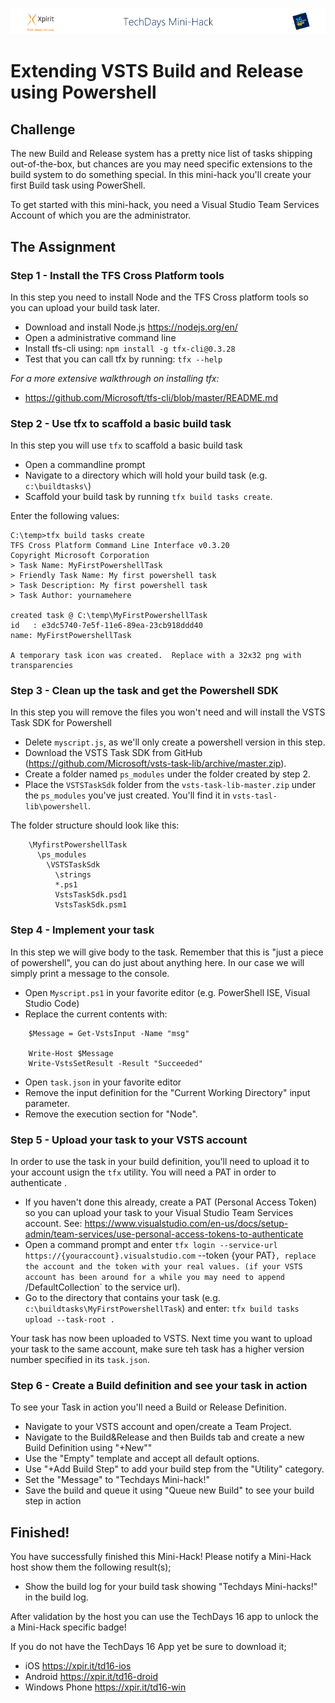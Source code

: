 ![Xpirit TechDays MiniHack Banner](../HackBanner-s.png)
# Extending VSTS Build and Release using Powershell #

## Challenge ##
The new Build and Release system has a pretty nice list of tasks shipping out-of-the-box, but chances are you may need specific extensions to the build system to do something special.
In this mini-hack you'll create your first Build task using PowerShell.

To get started with this mini-hack, you need a Visual Studio Team Services Account of which you are the administrator. 

## The Assignment ##

### Step 1 - Install the TFS Cross Platform tools ###
In this step you need to install Node and the TFS Cross platform tools so you can upload your build task later.

- Download and install Node.js https://nodejs.org/en/
- Open a administrative command line
- Install tfs-cli using: `npm install -g tfx-cli@0.3.28`
- Test that you can call tfx by running: `tfx --help`

*For a more extensive walkthrough on installing tfx:*

- https://github.com/Microsoft/tfs-cli/blob/master/README.md

### Step 2 - Use tfx to scaffold a basic build task ###
In this step you will use `tfx` to scaffold a basic build task

- Open a commandline prompt
- Navigate to a directory which will hold your build task (e.g. `c:\buildtasks\`)
- Scaffold your build task by running `tfx build tasks create`. 

Enter the following values:

```
C:\temp>tfx build tasks create
TFS Cross Platform Command Line Interface v0.3.20
Copyright Microsoft Corporation
> Task Name: MyFirstPowershellTask
> Friendly Task Name: My first powershell task
> Task Description: My first powershell task
> Task Author: yournamehere

created task @ C:\temp\MyFirstPowershellTask
id   : e3dc5740-7e5f-11e6-89ea-23cb918ddd40
name: MyFirstPowershellTask

A temporary task icon was created.  Replace with a 32x32 png with transparencies
```

### Step 3 - Clean up the task and get the Powershell SDK ###
In this step you will remove the files you won't need and will install the VSTS Task SDK for Powershell

- Delete `myscript.js`, as we'll only create a powershell version in this step.
- Download the VSTS Task SDK from GitHub (https://github.com/Microsoft/vsts-task-lib/archive/master.zip).
- Create a folder named `ps_modules` under the folder created by step 2.
- Place the `VSTSTaskSdk` folder from the `vsts-task-lib-master.zip` under the `ps_modules` you've just created. You'll find it in `vsts-tasl-lib\powershell`.

The folder structure should look like this:

```
    \MyfirstPowershellTask
	  \ps_modules
	    \VSTSTaskSdk
		  \strings
		  *.ps1
		  VstsTaskSdk.psd1
		  VstsTaskSdk.psm1
```

### Step 4 - Implement your task ###
In this step we will give body to the task. Remember that this is "just a piece of powershell", you can do just about anything here. In our case we will simply print a message to the console.

- Open `Myscript.ps1` in your favorite editor (e.g. PowerShell ISE, Visual Studio Code)
- Replace the current contents with:

```
    $Message = Get-VstsInput -Name "msg"

	Write-Host $Message
	Write-VstsSetResult -Result "Succeeded"   
```

 - Open `task.json` in your favorite editor
 - Remove the input definition for the "Current Working Directory" input parameter.
 - Remove the execution section for "Node".

### Step 5 - Upload your task to your VSTS account ###
In order to use the task in your build definition, you'll need to upload it to your account usign the `tfx` utility. You will need a PAT in order to authenticate .

- If you haven't done this already, create a PAT (Personal Access Token) so you can upload your task to your Visual Studio Team Services account. See: https://www.visualstudio.com/en-us/docs/setup-admin/team-services/use-personal-access-tokens-to-authenticate
- Open a command prompt and enter `tfx login --service-url https://{youraccount}.visualstudio.com` --token {your PAT}`, replace the account and the token with your real values. (if your VSTS account has been around for a while you may need to append `/DefaultCollection` to the service url).
- Go to the directory that contains your task (e.g. `c:\buildtasks\MyFirstPowershellTask`) and enter: `tfx build tasks upload --task-root .`

Your task has now been uploaded to VSTS. Next time you want to upload your task to the same account, make sure teh task has a higher version number specified in its `task.json`.

### Step 6 - Create a Build definition and see your task in action ###
To see your Task in action you'll need a Build or Release Definition.

- Navigate to your VSTS account and open/create a Team Project.
- Navigate to the Build&Release and then Builds tab and create a new Build Definition using "+New""
- Use the "Empty" template and accept all default options.
- Use "+Add Build Step" to add your build step from the "Utility" category.
- Set the "Message" to "Techdays Mini-hack!"
- Save the build and queue it using "Queue new Build" to see your build step in action


## Finished! ##
You have successfully finished this Mini-Hack! Please notify a Mini-Hack host show them the following result(s);

- Show the build log for your build task showing "Techdays Mini-hacks!" in the build log.

After validation by the host you can use the TechDays 16 app to unlock the a Mini-Hack specific badge!

If you do not have the TechDays 16 App yet be sure to download it;
- iOS <https://xpir.it/td16-ios>
- Android <https://xpir.it/td16-droid>
- Windows Phone <https://xpir.it/td16-win>
